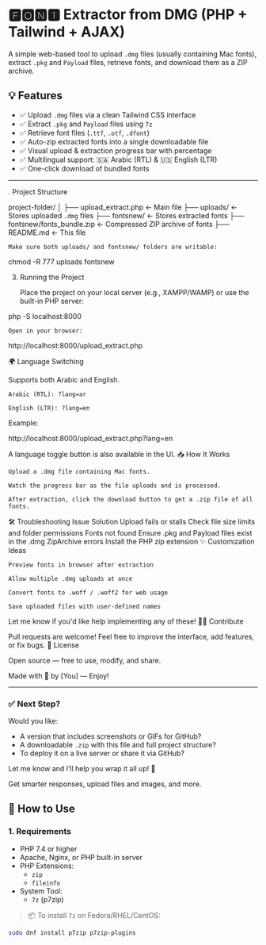 # 🅵🅾🅽🆃 Extractor from DMG (PHP + Tailwind + AJAX)

A simple web-based tool to upload `.dmg` files (usually containing Mac fonts), extract `.pkg` and `Payload` files, retrieve fonts, and download them as a ZIP archive.

## 💡 Features

- ✅ Upload `.dmg` files via a clean Tailwind CSS interface
- ✅ Extract `.pkg` and `Payload` files using `7z`
- ✅ Retrieve font files (`.ttf`, `.otf`, `.dfont`)
- ✅ Auto-zip extracted fonts into a single downloadable file
- ✅ Visual upload & extraction progress bar with percentage
- ✅ Multilingual support: 🇸🇦 Arabic (RTL) & 🇺🇸 English (LTR)
- ✅ One-click download of bundled fonts

---
. Project Structure

project-folder/
│
├── upload_extract.php         ← Main file
├── uploads/                   ← Stores uploaded `.dmg` files
├── fontsnew/                  ← Stores extracted fonts
├── fontsnew/fonts_bundle.zip  ← Compressed ZIP archive of fonts
├── README.md                  ← This file

    Make sure both uploads/ and fontsnew/ folders are writable:

chmod -R 777 uploads fontsnew

3. Running the Project

    Place the project on your local server (e.g., XAMPP/WAMP) or use the built-in PHP server:

php -S localhost:8000

    Open in your browser:

http://localhost:8000/upload_extract.php

🌍 Language Switching

Supports both Arabic and English.

    Arabic (RTL): ?lang=ar

    English (LTR): ?lang=en

Example:

http://localhost:8000/upload_extract.php?lang=en

A language toggle button is also available in the UI.
📥 How It Works

    Upload a .dmg file containing Mac fonts.

    Watch the progress bar as the file uploads and is processed.

    After extraction, click the download button to get a .zip file of all fonts.

🛠 Troubleshooting
Issue	Solution
Upload fails or stalls	Check file size limits and folder permissions
Fonts not found	Ensure .pkg and Payload files exist in the .dmg
ZipArchive errors	Install the PHP zip extension
✨ Customization Ideas

    Preview fonts in browser after extraction

    Allow multiple .dmg uploads at once

    Convert fonts to .woff / .woff2 for web usage

    Save uploaded files with user-defined names

Let me know if you'd like help implementing any of these!
🧑‍💻 Contribute

Pull requests are welcome! Feel free to improve the interface, add features, or fix bugs.
📜 License

Open source — free to use, modify, and share.

Made with 💙 by [You] — Enjoy!


---

### ✅ Next Step?

Would you like:

- A version that includes screenshots or GIFs for GitHub?
- A downloadable `.zip` with this file and full project structure?
- To deploy it on a live server or share it via GitHub?

Let me know and I’ll help you wrap it all up! 🚀

Get smarter responses, upload files and images, and more.


## 🚀 How to Use

### 1. Requirements

- PHP 7.4 or higher
- Apache, Nginx, or PHP built-in server
- PHP Extensions:
  - `zip`
  - `fileinfo`
- System Tool:
  - `7z` (p7zip)

> 📦 To install `7z` on Fedora/RHEL/CentOS:

```bash
sudo dnf install p7zip p7zip-plugins
